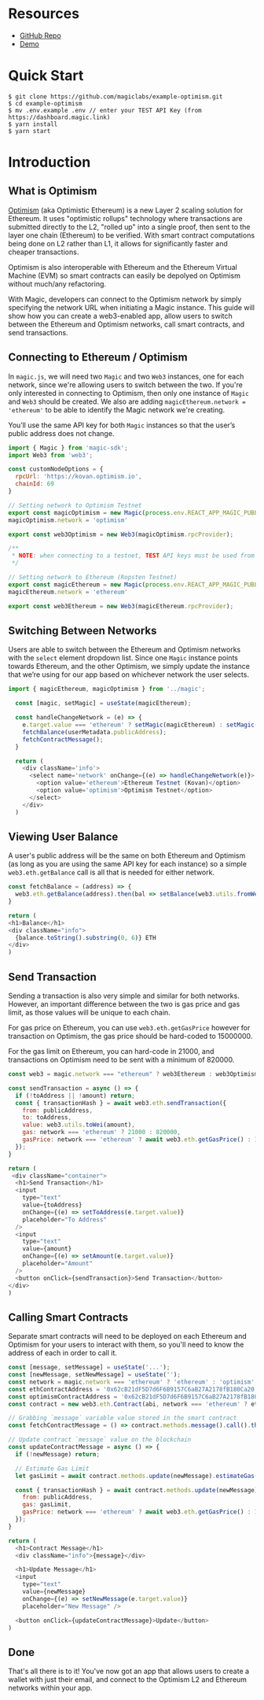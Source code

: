 
# Resources
- [GitHub Repo](https://github.com/magiclabs/example-optimism)
- [Demo](https://magic-optimism.vercel.app/login)

# Quick Start

```
$ git clone https://github.com/magiclabs/example-optimism.git
$ cd example-optimism
$ mv .env.example .env // enter your TEST API Key (from https://dashboard.magic.link)
$ yarn install
$ yarn start
```

# Introduction

## What is Optimism

[Optimism](https://optimism.io) (aka Optimistic Ethereum) is a new Layer 2 scaling solution for Ethereum. It uses "optimistic rollups" technology where transactions are submitted directly to the L2, "rolled up" into a single proof, then sent to the layer one chain (Ethereum) to be verified. With smart contract computations being done on L2 rather than L1, it allows for significantly faster and cheaper transactions.

Optimism is also interoperable with Ethereum and the Ethereum Virtual Machine (EVM) so smart contracts can easily be depolyed on Optimism without much/any refactoring.

With Magic, developers can connect to the Optimism network by simply specifying the network URL when initiating a Magic instance. This guide will show how you can create a web3-enabled app, allow users to switch between the Ethereum and Optimism networks, call smart contracts, and send transactions. 

## Connecting to Ethereum / Optimism

In `magic.js`, we will need two `Magic` and two `Web3` instances, one for each network, since we're allowing users to switch between the two. If you're only interested in connecting to Optimism, then only one instance of `Magic` and `Web3` should be created. We also are adding `magicEthereum.network = 'ethereum'` to be able to identify the Magic network we're creating.

You’ll use the same API key for both `Magic` instances so that the user’s public address does not change. 

```js
import { Magic } from 'magic-sdk';
import Web3 from 'web3';

const customNodeOptions = {
  rpcUrl: 'https://kovan.optimism.io',
  chainId: 69
}

// Setting network to Optimism Testnet
export const magicOptimism = new Magic(process.env.REACT_APP_MAGIC_PUBLISHABLE_KEY, { network: customNodeOptions });
magicOptimism.network = 'optimism'

export const web3Optimism = new Web3(magicOptimism.rpcProvider);

/** 
 * NOTE: when connecting to a testnet, TEST API keys must be used from the Magic dashboard (live API keys for mainnet)
 */

// Setting network to Ethereum (Ropsten Testnet)
export const magicEthereum = new Magic(process.env.REACT_APP_MAGIC_PUBLISHABLE_KEY, { network: 'kovan' });
magicEthereum.network = 'ethereum'

export const web3Ethereum = new Web3(magicEthereum.rpcProvider);
```

## Switching Between Networks

Users are able to switch between the Ethereum and Optimism networks with the `select` element dropdown list. Since one `Magic` instance points towards Ethereum, and the other Optimism, we simply update the instance that we’re using for our app based on whichever network the user selects.

```js
import { magicEthereum, magicOptimism } from '../magic';

  const [magic, setMagic] = useState(magicEthereum);

  const handleChangeNetwork = (e) => {
    e.target.value === 'ethereum' ? setMagic(magicEthereum) : setMagic(magicOptimism);
    fetchBalance(userMetadata.publicAddress);
    fetchContractMessage();
  }

  return (
    <div className='info'>
      <select name='network' onChange={(e) => handleChangeNetwork(e)}>
        <option value='ethereum'>Ethereum Testnet (Kovan)</option>
        <option value='optimism'>Optimism Testnet</option>
      </select>
    </div>
  )
```

## Viewing User Balance

A user's public address will be the same on both Ethereum and Optimism (as long as you are using the same API key for each instance) so a simple `web3.eth.getBalance` call is all that is needed for either network.

```js
const fetchBalance = (address) => {
  web3.eth.getBalance(address).then(bal => setBalance(web3.utils.fromWei(bal)))
}

return (
<h1>Balance</h1>
<div className="info">
  {balance.toString().substring(0, 6)} ETH
</div>
)
```

## Send Transaction

Sending a transaction is also very simple and similar for both networks. However, an important difference between the two is gas price and gas limit, as those values will be unique to each chain. 

For gas price on Ethereum, you can use `web3.eth.getGasPrice` however for transaction on Optimism, the gas price should be hard-coded to 15000000.

For the gas limit on Ethereum, you can hard-code in 21000, and transactions on Optimism need to be sent with a minimum of 820000.

```js
const web3 = magic.network === "ethereum" ? web3Ethereum : web3Optimism;

const sendTransaction = async () => {
  if (!toAddress || !amount) return;
  const { transactionHash } = await web3.eth.sendTransaction({
    from: publicAddress,
    to: toAddress,
    value: web3.utils.toWei(amount),
    gas: network === 'ethereum' ? 21000 : 820000,
    gasPrice: network === 'ethereum' ? await web3.eth.getGasPrice() : 15000000
  });
}

return (
 <div className="container">
  <h1>Send Transaction</h1>
  <input 
    type="text" 
    value={toAddress} 
    onChange={(e) => setToAddress(e.target.value)} 
    placeholder="To Address" 
  />
  <input 
    type="text" 
    value={amount} 
    onChange={(e) => setAmount(e.target.value)} 
    placeholder="Amount" 
  />
  <button onClick={sendTransaction}>Send Transaction</button>
</div>
)
```

## Calling Smart Contracts

Separate smart contracts will need to be deployed on each Ethereum and Optimism for your users to interact with them, so you'll need to know the address of each in order to call it. 

```js
const [message, setMessage] = useState('...');
const [newMessage, setNewMessage] = useState('');
const network = magic.network === 'ethereum' ? 'ethereum' : 'optimism';
const ethContractAddress = '0x62cB21dF5D7d6F6B9157C6aB27A2178fB180Ca20';
const optimismContractAddress = '0x62cB21dF5D7d6F6B9157C6aB27A2178fB180Ca20';
const contract = new web3.eth.Contract(abi, network === 'ethereum' ? ethContractAddress : optimismContractAddress);

// Grabbing `message` variable value stored in the smart contract
const fetchContractMessage = () => contract.methods.message().call().then(setMessage);

// Update contract `message` value on the blockchain
const updateContractMessage = async () => {
  if (!newMessage) return;

  // Estimate Gas Limit
  let gasLimit = await contract.methods.update(newMessage).estimateGas({});

  const { transactionHash } = await contract.methods.update(newMessage).send({ 
    from: publicAddress, 
    gas: gasLimit,
    gasPrice: network === 'ethereum' ? await web3.eth.getGasPrice() : 15000000
  });
}

return (
  <h1>Contract Message</h1>
  <div className="info">{message}</div>

  <h1>Update Message</h1>
  <input 
    type="text" 
    value={newMessage} 
    onChange={(e) => setNewMessage(e.target.value)} 
    placeholder="New Message" />

  <button onClick={updateContractMessage}>Update</button>
)
```

## Done

That's all there is to it! You've now got an app that allows users to create a wallet with just their email, and connect to the Optimism L2 and Ethereum networks within your app.
